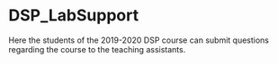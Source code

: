 # DSP_LabSupport
Here the students of the 2019-2020 DSP course can submit questions regarding the course to the teaching assistants.
